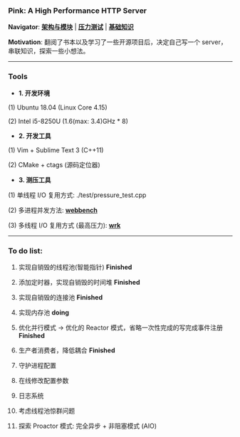 ### Pink: A High Performance HTTP Server

**Navigator**:
**[架构与模块](https://github.com/Natureal/Pink_server/blob/master/knowledge/architecture.md)** | **[压力测试](https://github.com/Natureal/Pink_server/blob/master/knowledge/evaluation.md)** | **[基础知识](https://github.com/Natureal/Pink_server/blob/master/knowledge/README.md)**


**Motivation**: 翻阅了书本以及学习了一些开源项目后，决定自己写一个 server，串联知识，探索一些小想法。

---

### Tools

- **1. 开发环境**

(1) Ubuntu 18.04 (Linux Core 4.15)

(2) Intel i5-8250U (1.6(max: 3.4)GHz * 8)

- **2. 开发工具**

(1) Vim + Sublime Text 3 (C++11)

(2) CMake + ctags (源码定位器)


- **3. 测压工具**

(1) 单线程 I/O 复用方式: ./test/pressure_test.cpp

(2) 多进程并发方法: **[webbench](http://home.tiscali.cz/~cz210552/webbench.html)**

(3) 多线程 I/O 复用方式 (最高压力):  **[wrk](https://github.com/wg/wrk)**

---


### To do list:

1. 实现自销毁的线程池(智能指针) **Finished**

2. 添加定时器，实现自销毁的时间堆 **Finished**

3. 实现自销毁的连接池 **Finished**

4. 实现内存池 **doing**

5. 优化并行模式 -> 优化的 Reactor 模式，省略一次性完成的写完成事件注册 **Finished**

6. 生产者消费者，降低耦合 **Finished**

7. 守护进程配置

8. 在线修改配置参数

9. 日志系统

10. 考虑线程池惊群问题

11. 探索 Proactor 模式: 完全异步 + 非阻塞模式 (AIO)
